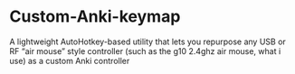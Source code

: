 # Custom-Anki-keymap
A lightweight AutoHotkey-based utility that lets you repurpose any USB or RF “air mouse” style controller (such as the g10 2.4ghz air mouse, what i use) as a custom Anki controller
